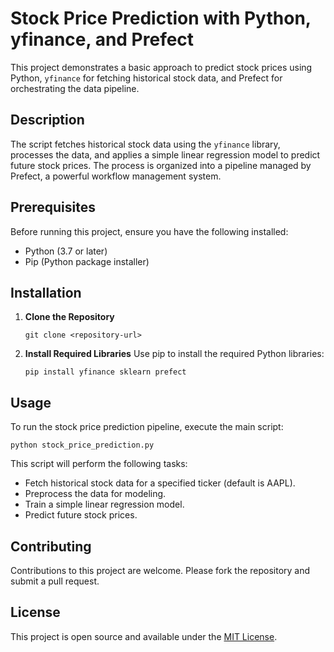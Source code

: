 
# Stock Price Prediction with Python, yfinance, and Prefect

This project demonstrates a basic approach to predict stock prices using Python, `yfinance` for fetching historical stock data, and Prefect for orchestrating the data pipeline.

## Description

The script fetches historical stock data using the `yfinance` library, processes the data, and applies a simple linear regression model to predict future stock prices. The process is organized into a pipeline managed by Prefect, a powerful workflow management system.

## Prerequisites

Before running this project, ensure you have the following installed:
- Python (3.7 or later)
- Pip (Python package installer)

## Installation

1. **Clone the Repository**
   ```
   git clone <repository-url>
   ```
2. **Install Required Libraries**
   Use pip to install the required Python libraries:
   ```
   pip install yfinance sklearn prefect
   ```

## Usage

To run the stock price prediction pipeline, execute the main script:

```
python stock_price_prediction.py
```

This script will perform the following tasks:
- Fetch historical stock data for a specified ticker (default is AAPL).
- Preprocess the data for modeling.
- Train a simple linear regression model.
- Predict future stock prices.

## Contributing

Contributions to this project are welcome. Please fork the repository and submit a pull request.

## License

This project is open source and available under the [MIT License](LICENSE).
